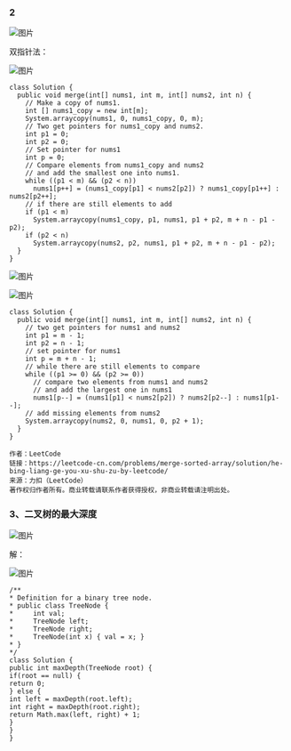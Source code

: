 ### 2

![图片](https://uploader.shimo.im/f/6QxgirsGxov9HR48.png!thumbnail?fileGuid=3tPyXkhtpwXGyjQW)

双指针法：

![图片](https://uploader.shimo.im/f/cKh0TyXAWGnJMTLb.png!thumbnail?fileGuid=3tPyXkhtpwXGyjQW)

```plain
class Solution {
  public void merge(int[] nums1, int m, int[] nums2, int n) {
    // Make a copy of nums1.
    int [] nums1_copy = new int[m];
    System.arraycopy(nums1, 0, nums1_copy, 0, m);
    // Two get pointers for nums1_copy and nums2.
    int p1 = 0;
    int p2 = 0;
    // Set pointer for nums1
    int p = 0;
    // Compare elements from nums1_copy and nums2
    // and add the smallest one into nums1.
    while ((p1 < m) && (p2 < n))
      nums1[p++] = (nums1_copy[p1] < nums2[p2]) ? nums1_copy[p1++] : nums2[p2++];
    // if there are still elements to add
    if (p1 < m)
      System.arraycopy(nums1_copy, p1, nums1, p1 + p2, m + n - p1 - p2);
    if (p2 < n)
      System.arraycopy(nums2, p2, nums1, p1 + p2, m + n - p1 - p2);
  }
}
```
![图片](https://uploader.shimo.im/f/CUUy7oJPPEgYtRhc.png!thumbnail?fileGuid=3tPyXkhtpwXGyjQW)

![图片](https://uploader.shimo.im/f/aRwiETTr4CPArdiY.png!thumbnail?fileGuid=3tPyXkhtpwXGyjQW)

```plain
class Solution {
  public void merge(int[] nums1, int m, int[] nums2, int n) {
    // two get pointers for nums1 and nums2
    int p1 = m - 1;
    int p2 = n - 1;
    // set pointer for nums1
    int p = m + n - 1;
    // while there are still elements to compare
    while ((p1 >= 0) && (p2 >= 0))
      // compare two elements from nums1 and nums2 
      // and add the largest one in nums1 
      nums1[p--] = (nums1[p1] < nums2[p2]) ? nums2[p2--] : nums1[p1--];
    // add missing elements from nums2
    System.arraycopy(nums2, 0, nums1, 0, p2 + 1);
  }
}

作者：LeetCode
链接：https://leetcode-cn.com/problems/merge-sorted-array/solution/he-bing-liang-ge-you-xu-shu-zu-by-leetcode/
来源：力扣（LeetCode）
著作权归作者所有。商业转载请联系作者获得授权，非商业转载请注明出处。
```
### 3、二叉树的最大深度

![图片](https://uploader.shimo.im/f/0ddBYmXeboxQQ5Dr.png!thumbnail?fileGuid=3tPyXkhtpwXGyjQW)

解：

![图片](https://uploader.shimo.im/f/EdInMbir6Jbn6CT2.png!thumbnail?fileGuid=3tPyXkhtpwXGyjQW)

```plain
/**
* Definition for a binary tree node.
* public class TreeNode {
*     int val;
*     TreeNode left;
*     TreeNode right;
*     TreeNode(int x) { val = x; }
* }
*/
class Solution {
public int maxDepth(TreeNode root) {
if(root == null) {
return 0;
} else {
int left = maxDepth(root.left);
int right = maxDepth(root.right);
return Math.max(left, right) + 1;
}
}
}
```
### 

